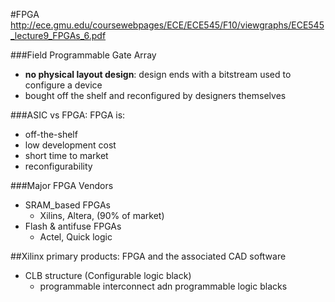 #FPGA
http://ece.gmu.edu/coursewebpages/ECE/ECE545/F10/viewgraphs/ECE545_lecture9_FPGAs_6.pdf  

###Field Programmable Gate Array
-  **no physical layout design**: design ends with a bitstream used to configure a device
-  bought off the shelf and reconfigured by designers themselves

###ASIC vs FPGA:
FPGA is:
- off-the-shelf
- low development cost
- short time to market
- reconfigurability

###Major FPGA Vendors
- SRAM_based FPGAs 
  - Xilins, Altera,  (90% of market)
- Flash & antifuse FPGAs
  - Actel, Quick logic

##Xilinx 
primary products: FPGA and the associated CAD software
- CLB structure (Configurable logic black)
  - programmable interconnect adn programmable logic blacks

